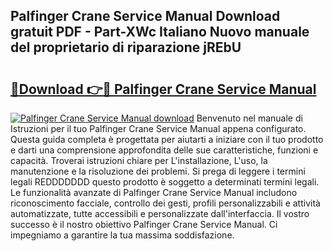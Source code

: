 ## Palfinger Crane Service Manual Download gratuit PDF - Part-XWc Italiano Nuovo manuale del proprietario di riparazione jREbU

# <h2><a href="http://dfd3rp.blite.top/?on=Palfinger+Crane+Service+Manual">🔗Download 👉🔴 Palfinger Crane Service Manual</a></h2>

[![Palfinger Crane Service Manual download](https://i.imgur.com/lujVjoI.png)](http://dfd3rp.blite.top/?on=Palfinger+Crane+Service+Manual)
Benvenuto nel manuale di Istruzioni per il tuo Palfinger Crane Service Manual appena configurato. Questa guida completa è progettata per aiutarti a iniziare con il tuo prodotto e darti una comprensione approfondita delle sue caratteristiche, funzioni e capacità. Troverai istruzioni chiare per L'installazione, L'uso, la manutenzione e la risoluzione dei problemi. Si prega di leggere i termini legali REDDDDDDD questo prodotto è soggetto a determinati termini legali. Le funzionalità avanzate di Palfinger Crane Service Manual includono riconoscimento facciale, controllo dei gesti, profili personalizzabili e attività automatizzate, tutte accessibili e personalizzate dall'interfaccia. Il vostro successo è il nostro obiettivo Palfinger Crane Service Manual. Ci impegniamo a garantire la tua massima soddisfazione.
